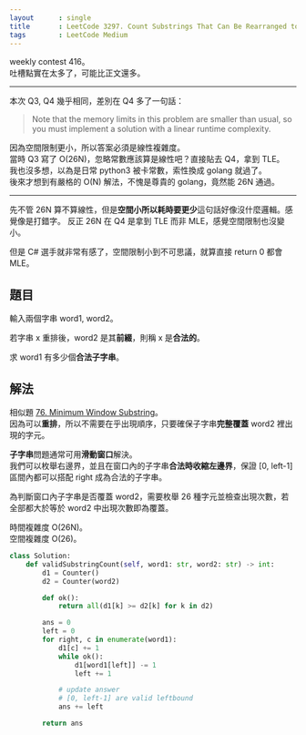 ```yaml
---
layout      : single
title       : LeetCode 3297. Count Substrings That Can Be Rearranged to Contain a String I
tags        : LeetCode Medium
---
```

weekly contest 416。  
吐槽點實在太多了，可能比正文還多。  

---

本次 Q3, Q4 幾乎相同，差別在 Q4 多了一句話：  
> Note that the memory limits in this problem are smaller than usual, so you must implement a solution with a linear runtime complexity.  

因為空間限制更小，所以答案必須是線性複雜度。  
當時 Q3 寫了 O(26N)，忽略常數應該算是線性吧？直接貼去 Q4，拿到 TLE。  
我也沒多想，以為是日常 python3 被卡常數，索性換成 golang 就過了。  
後來才想到有嚴格的 O(N) 解法，不愧是尊貴的 golang，竟然能 26N 通過。  

---

先不管 26N 算不算線性，但是**空間小所以耗時要更少**這句話好像沒什麼邏輯。感覺像是打錯字。
反正 26N 在 Q4 是拿到 TLE 而非 MLE，感覺空間限制也沒變小。  

但是 C# 選手就非常有感了，空間限制小到不可思議，就算直接 return 0 都會 MLE。  

## 題目

輸入兩個字串 word1, word2。  

若字串 x 重排後，word2 是其**前綴**，則稱 x 是**合法的**。  

求 word1 有多少個**合法子字串**。  

## 解法

相似題 [76. Minimum Window Substring](https://leetcode.com/problems/minimum-window-substring/)。  
因為可以**重排**，所以不需要在乎出現順序，只要確保子字串**完整覆蓋** word2 裡出現的字元。  

**子字串**問題通常可用**滑動窗口**解決。  
我們可以枚舉右邊界，並且在窗口內的子字串**合法時收縮左邊界**，保證 [0, left-1] 區間內都可以搭配 right 成為合法的子字串。  

為判斷窗口內子字串是否覆蓋 word2，需要枚舉 26 種字元並檢查出現次數，若全部都大於等於 word2 中出現次數即為覆蓋。  

時間複雜度 O(26N)。  
空間複雜度 O(26)。  

```python
class Solution:
    def validSubstringCount(self, word1: str, word2: str) -> int:
        d1 = Counter()
        d2 = Counter(word2)

        def ok():
            return all(d1[k] >= d2[k] for k in d2)

        ans = 0
        left = 0
        for right, c in enumerate(word1):
            d1[c] += 1
            while ok():
                d1[word1[left]] -= 1
                left += 1

            # update answer
            # [0, left-1] are valid leftbound
            ans += left 

        return ans
```

